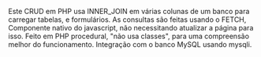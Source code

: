 Este CRUD em PHP usa INNER_JOIN em várias
colunas de um banco para carregar tabelas, 
e formulários. 
As consultas são feitas usando o FETCH, 
Componente nativo do javascript, não
necessitando atualizar a página para isso.
Feito em PHP procedural, "não usa classes", 
para uma compreensão melhor do funcionamento.
Integração com o banco MySQL usando mysqli.


